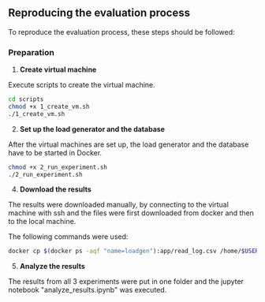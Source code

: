 ## Reproducing the evaluation process

To reproduce the evaluation process, these steps should be followed:

### Preparation

1. **Create virtual machine**

Execute scripts to create the virtual machine.

   ```bash
   cd scripts
   chmod +x 1_create_vm.sh
   ./1_create_vm.sh
  ```
2. **Set up the load generator and the database**

After the virtual machines are set up, the load generator and the database have to be started in Docker.
  
   ```bash
   chmod +x 2_run_experiment.sh
   ./2_run_experiment.sh
  ```

4. **Download the results**

The results were downloaded manually, by connecting to the virtual machine with ssh and the files were first downloaded from docker and then to the local machine.

The following commands were used:

  ```bash
  docker cp $(docker ps -aqf "name=loadgen"):app/read_log.csv /home/$USER/app
  ```

5. **Analyze the results**

The results from all 3 experiments were put in one folder and the jupyter notebook "analyze_results.ipynb" was executed.






   
